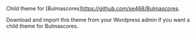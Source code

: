 Child theme for [Bulmascores]<https://github.com/se468/Bulmascores>.

Download and import this theme from your Wordpress admin if you want a child theme for Bulmascores.